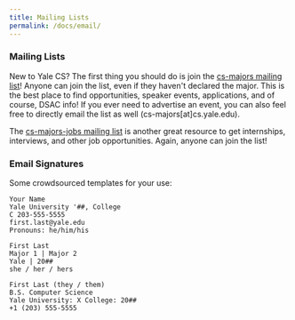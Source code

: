 ```yaml
---
title: Mailing Lists
permalink: /docs/email/
---
```

### Mailing Lists
New to Yale CS? The first thing you should do is join the [cs-majors
mailing list](http://mailman.cs.yale.edu/mailman/listinfo/cs-majors)!
Anyone can join the list, even if they haven't declared the major. This
is the best place to find opportunities, speaker events, applications,
and of course, DSAC info! If you ever need to advertise an event, you
can also feel free to directly email the list as well
(cs-majors\[at\]cs.yale.edu).

The [cs-majors-jobs mailing
list](http://mailman.cs.yale.edu/mailman/listinfo/cs-majors-jobs) is
another great resource to get internships, interviews, and other job
opportunities. Again, anyone can join the list!

### Email Signatures
Some crowdsourced templates for your use:

```
Your Name
Yale University '##, College
C 203-555-5555
first.last@yale.edu
Pronouns: he/him/his
```

```
First Last
Major 1 | Major 2
Yale | 20##
she / her / hers
```

```
First Last (they / them)
B.S. Computer Science
Yale University: X College: 20##
+1 (203) 555-5555
```